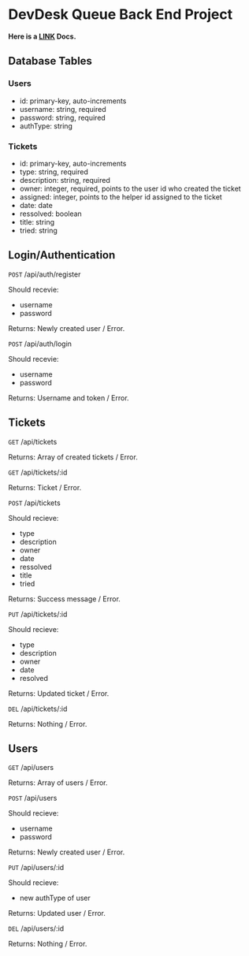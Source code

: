 # DevDesk Queue Back End Project

**Here is a [LINK](http://dev-desk.surge.sh) Docs.**

## Database Tables

### Users

* id: primary-key, auto-increments
* username: string, required
* password: string, required
* authType: string

### Tickets

* id: primary-key, auto-increments
* type: string, required
* description: string, required
* owner: integer, required, points to the user id who created the ticket
* assigned: integer, points to the helper id assigned to the ticket
* date: date
* ressolved: boolean
* title: string
* tried: string

## Login/Authentication

`POST` /api/auth/register

Should recevie:
* username
* password

Returns: Newly created user / Error.

`POST` /api/auth/login

Should recevie:
* username
* password

Returns: Username and token / Error.

## Tickets

`GET` /api/tickets

Returns: Array of created tickets / Error.

`GET` /api/tickets/:id

Returns: Ticket / Error.

`POST` /api/tickets

Should recieve:
* type
* description
* owner
* date
* ressolved
* title
* tried

Returns: Success message / Error.

`PUT` /api/tickets/:id

Should recieve:
* type
* description
* owner
* date
* resolved

Returns: Updated ticket / Error.

`DEL` /api/tickets/:id

Returns: Nothing / Error.

## Users

`GET` /api/users

Returns: Array of users / Error.

`POST` /api/users

Should recieve:
* username
* password

Returns: Newly created user / Error.

`PUT` /api/users/:id

Should recieve:
* new authType of user

Returns: Updated user / Error.

`DEL` /api/users/:id

Returns: Nothing / Error.
